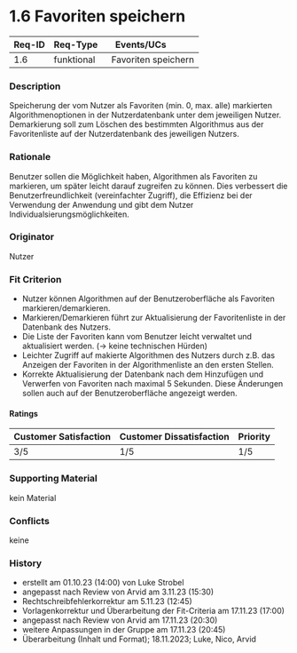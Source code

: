 # 1.6 Favoriten speichern

| Req-ID | Req-Type   | Events/UCs          |
|--------|------------|---------------------|
| 1.6    | funktional | Favoriten speichern |

### Description
Speicherung der vom Nutzer als Favoriten (min. 0, max. alle) markierten Algorithmenoptionen in der Nutzerdatenbank unter dem jeweiligen Nutzer.
Demarkierung soll zum Löschen des bestimmten Algorithmus aus der Favoritenliste auf der Nutzerdatenbank des jeweiligen Nutzers.

### Rationale
Benutzer sollen die Möglichkeit haben, Algorithmen als Favoriten zu markieren, um später leicht darauf zugreifen zu können. Dies verbessert die Benutzerfreundlichkeit (vereinfachter Zugriff), die Effizienz bei der Verwendung der Anwendung und gibt dem Nutzer Individualsierungsmöglichkeiten.
  
### Originator
Nutzer

### Fit Criterion
- Nutzer können Algorithmen auf der Benutzeroberfläche als Favoriten markieren/demarkieren.
- Markieren/Demarkieren führt zur Aktualisierung der Favoritenliste in der Datenbank des Nutzers.
- Die Liste der Favoriten kann vom Benutzer leicht verwaltet und aktualisiert werden. (-> keine technischen Hürden)
- Leichter Zugriff auf makierte Algorithmen des Nutzers durch z.B. das Anzeigen der Favoriten in der Algorithmenliste an den ersten Stellen.
- Korrekte Aktualisierung der Datenbank nach dem Hinzufügen und Verwerfen von Favoriten nach maximal 5 Sekunden. Diese Änderungen sollen auch auf der Benutzeroberfläche angezeigt werden.

#### Ratings
| Customer Satisfaction | Customer Dissatisfaction | Priority |
|-----------------------|--------------------------|----------|
| 3/5                   | 1/5                      | 1/5      | 

### Supporting Material
kein Material

### Conflicts
keine

### History
- erstellt am 01.10.23 (14:00) von Luke Strobel
- angepasst nach Review von Arvid am 3.11.23 (15:30)
- Rechtschreibfehlerkorrektur am 5.11.23 (12:45)
- Vorlagenkorrektur und Überarbeitung der Fit-Criteria am 17.11.23 (17:00)
- angepasst nach Review von Arvid am 17.11.23 (20:30)
- weitere Anpassungen in der Gruppe am 17.11.23 (20:45)
- Überarbeitung (Inhalt und Format); 18.11.2023; Luke, Nico, Arvid